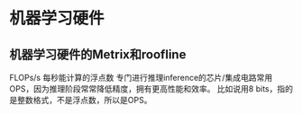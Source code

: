 # 机器学习硬件
## 机器学习硬件的Metrix和roofline
FLOPs/s 每秒能计算的浮点数
    专门进行推理inference的芯片/集成电路常用OPS，因为推理阶段常常降低精度，拥有更高性能和效率。
    比如说用8 bits，指的是整数格式，不是浮点数，所以是OPS。
